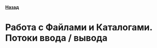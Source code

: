[**Назад**](https://github.com/BurdichxD4r/Cpp_Lessons/tree/master)
# Работа с Файлами и Каталогами. Потоки ввода / вывода